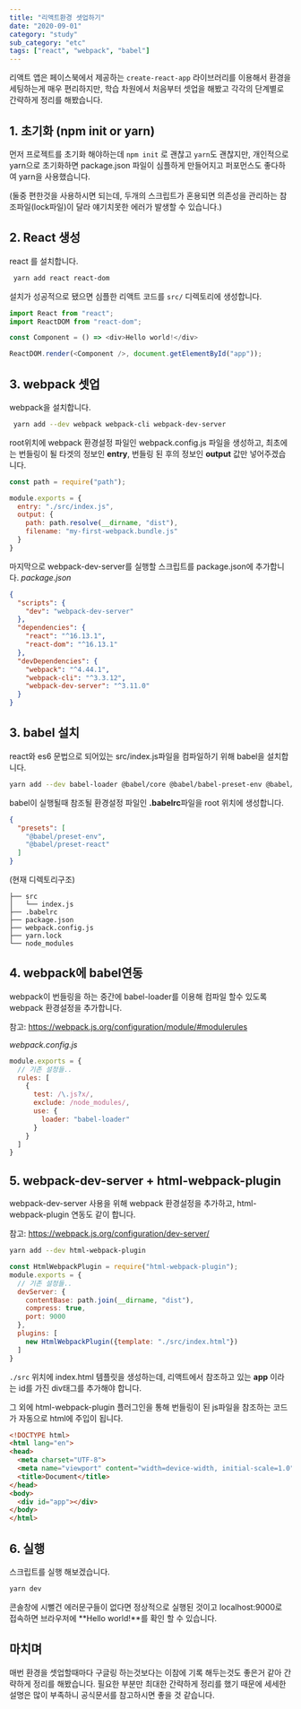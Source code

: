 ```yaml
---
title: "리액트환경 셋업하기"
date: "2020-09-01"
category: "study"
sub_category: "etc"
tags: ["react", "webpack", "babel"]
---
```


리액트 앱은 페이스북에서 제공하는 `create-react-app` 라이브러리를 이용해서 환경을 세팅하는게 매우 편리하지만, 
학습 차원에서 처음부터 셋업을 해봤고 각각의 단계별로 간략하게 정리를 해봤습니다.

## 1. 초기화 (npm init or yarn)


먼저 프로젝트를 초기화 해야하는데 `npm init` 로 괜찮고 `yarn`도 괜찮지만, 개인적으로 yarn으로 초기화하면 package.json 파일이 심플하게 만들어지고 퍼포먼스도 좋다하여 yarn을 사용했습니다.

(둘중 편한것을 사용하시면 되는데, 두개의 스크립트가 혼용되면 의존성을 관리하는 참조파일(lock파일)이 달라 얘기치못한 에러가 발생할 수 있습니다.)

## 2. React 생성
react 를 설치합니다.
```bash
 yarn add react react-dom
```

설치가 성공적으로 됐으면 심플한 리액트 코드를 `src/` 디렉토리에 생성합니다.
```javascript
import React from "react";
import ReactDOM from "react-dom";

const Component = () => <div>Hello world!</div>

ReactDOM.render(<Component />, document.getElementById("app"));
```

## 3. webpack 셋업
webpack을 설치합니다.
```bash
 yarn add --dev webpack webpack-cli webpack-dev-server
```

root위치에 webpack 환경설정 파일인 webpack.config.js 파일을 생성하고, 
최초에는 번들링이 될 타겟의 정보인 **entry**, 번들링 된 후의 정보인 **output** 값만 넣어주겠습니다.
```javascript
const path = require("path");

module.exports = {
  entry: "./src/index.js",
  output: {
    path: path.resolve(__dirname, "dist"),
    filename: "my-first-webpack.bundle.js"
  }
}
```

마지막으로 webpack-dev-server를 실행할 스크립트를 package.json에 추가합니다.
*package.json*
```json
{
  "scripts": {
    "dev": "webpack-dev-server"
  },
  "dependencies": {
    "react": "^16.13.1",
    "react-dom": "^16.13.1"
  },
  "devDependencies": {
    "webpack": "^4.44.1",
    "webpack-cli": "^3.3.12",
    "webpack-dev-server": "^3.11.0"
  }
}

```

## 3. babel 설치
 react와 es6 문법으로 되어있는 src/index.js파일을 컴파일하기 위해 babel을 설치합니다.
 ```bash
 yarn add --dev babel-loader @babel/core @babel/babel-preset-env @babel/babel-preset-react
```

babel이 실행될때 참조될 환경설정 파일인 **.babelrc**파일을 root 위치에 생성합니다.
```json
{
  "presets": [
    "@babel/preset-env",
    "@babel/preset-react"
  ]
}
```

(현재 디렉토리구조)
```
├── src
│   └── index.js
├── .babelrc
├── package.json
├── webpack.config.js
├── yarn.lock
└── node_modules
``` 

## 4. webpack에 babel연동
webpack이 번들링을 하는 중간에 babel-loader를 이용해 컴파일 할수 있도록 webpack 환경설정을 추가합니다.

참고: https://webpack.js.org/configuration/module/#modulerules

*webpack.config.js*
```javascript
module.exports = {
  // 기존 설정들..
  rules: [
    { 
      test: /\.js?x/, 
      exclude: /node_modules/,
      use: { 
        loader: "babel-loader"
      }
    }
  ]
}

```

## 5. webpack-dev-server + html-webpack-plugin
webpack-dev-server 사용을 위해 webpack 환경설정을 추가하고, html-webpack-plugin 연동도 같이 합니다.

참고: https://webpack.js.org/configuration/dev-server/

```bash
yarn add --dev html-webpack-plugin
```

```javascript
const HtmlWebpackPlugin = require("html-webpack-plugin"); 
module.exports = {
  // 기존 설정들..
  devServer: {
    contentBase: path.join(__dirname, "dist"),
    compress: true,
    port: 9000
  },
  plugins: [
    new HtmlWebpackPlugin({template: "./src/index.html"})
  ]
}
```

`./src` 위치에 index.html 템플릿을 생성하는데, 리액트에서 참조하고 있는 **app** 이라는 id를 가진 div태그를 추가해야 합니다.

그 외에 html-webpack-plugin 플러그인을 통해 번들링이 된 js파일을 참조하는 코드가 자동으로 html에 주입이 됩니다.

```html
<!DOCTYPE html>
<html lang="en">
<head>
  <meta charset="UTF-8">
  <meta name="viewport" content="width=device-width, initial-scale=1.0">
  <title>Document</title>
</head>
<body>
  <div id="app"></div>
</body>
</html>
```

## 6. 실행
스크립트를 실행 해보겠습니다.
```bash
yarn dev
```

콘솔창에 시뻘건 에러문구들이 없다면 정상적으로 실행된 것이고 localhost:9000로 접속하면 브라우저에 **Hello world!**를 확인 할 수 있습니다.


## 마치며
매번 환경을 셋업할때마다 구글링 하는것보다는 이참에 기록 해두는것도 좋은거 같아 간략하게 정리를 해봤습니다. 필요한 부분만 최대한 간략하게 정리를 했기 때문에 세세한 설명은 많이 부족하니 공식문서를 참고하시면 좋을 것 같습니다.

